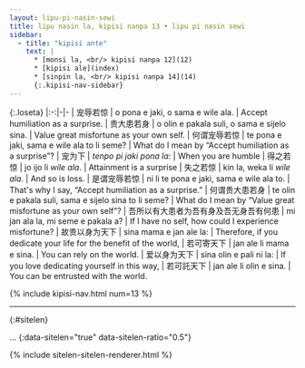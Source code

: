 ```yaml
---
layout: lipu-pi-nasin-sewi
title: lipu nasin la, kipisi nanpa 13 • lipu pi nasin sewi
sidebar:
  - title: "kipisi ante"
    text: |
      * [monsi la, <br/> kipisi nanpa 12](12)
      * [kipisi ale](index)
      * [sinpin la, <br/> kipisi nanpa 14](14)
      {:.kipisi-nav-sidebar}
---
```


{:.loseta}
|:-:|-|-
| 宠辱若惊           | o pona e jaki, o sama e wile ala.                     | Accept humiliation as a surprise.
| 贵大患若身         | o olin e pakala suli, o sama e sijelo sina.           | Value great misfortune as your own self.
| 何谓宠辱若惊       | te pona e jaki, sama e wile ala to li seme?           | What do I mean by “Accept humiliation as a surprise”?
| 宠为下             | _tenpo pi jaki pona la:_                              | When you are humble
| 得之若惊           | jo ijo li _wile ala_.                                 | Attainment is a surprise
| 失之若惊           | kin la, weka li _wile ala_.                           | And so is loss.
| 是谓宠辱若惊       | ni li te pona e jaki, sama e wile ala to.             | That's why I say, “Accept humiliation as a surprise.”
| 何谓贵大患若身     | te olin e pakala suli, sama e sijelo sina to li seme? | What do I mean by “Value great misfortune as your own self”?
| 吾所以有大患者<wbr/>为吾有身<wbr/>及吾无身<wbr/>吾有何患 | mi jan ala la, mi seme e pakala a? | If I have no self, how could I experience misfortune?
| 故贵以身为天下 | sina mama e jan ale la: | Therefore, if you dedicate your life for the benefit of the world,
| 若可寄天下     | jan ale li mama e sina. | You can rely on the world.
| 爱以身为天下   | sina olin e pali ni la: | If you love dedicating yourself in this way,
| 若可託天下     | jan ale li olin e sina. | You can be entrusted with the world.

{% include kipisi-nav.html num=13 %}

-------
{:#sitelen}

...
{:data-sitelen="true" data-sitelen-ratio="0.5"}

{% include sitelen-sitelen-renderer.html %}
